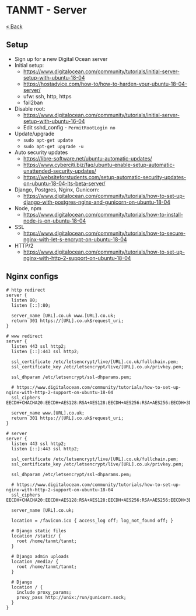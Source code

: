 # TANMT - Server

[&laquo; Back](../README.md)

## Setup

* Sign up for a new Digital Ocean server
* Initial setup:
    - https://www.digitalocean.com/community/tutorials/initial-server-setup-with-ubuntu-18-04
    - https://hostadvice.com/how-to/how-to-harden-your-ubuntu-18-04-server/
    - ufw: ssh, http, https
    - fail2ban
* Disable root:
    - https://www.digitalocean.com/community/tutorials/initial-server-setup-with-ubuntu-16-04
    - Edit sshd_config - `PermitRootLogin no`
* Update/upgrade
    - `sudo apt-get update`
    - `sudo apt-get upgrade -u`
* Auto security updates
    - https://libre-software.net/ubuntu-automatic-updates/
    - https://www.cyberciti.biz/faq/ubuntu-enable-setup-automatic-unattended-security-updates/
    - https://websiteforstudents.com/setup-automatic-security-updates-on-ubuntu-18-04-lts-beta-server/
* Django, Postgres, Nginx, Gunicorn:
    - https://www.digitalocean.com/community/tutorials/how-to-set-up-django-with-postgres-nginx-and-gunicorn-on-ubuntu-18-04
* Node, npm
    - https://www.digitalocean.com/community/tutorials/how-to-install-node-js-on-ubuntu-18-04
* SSL
    - https://www.digitalocean.com/community/tutorials/how-to-secure-nginx-with-let-s-encrypt-on-ubuntu-18-04
* HTTP/2
    - https://www.digitalocean.com/community/tutorials/how-to-set-up-nginx-with-http-2-support-on-ubuntu-18-04


## Nginx configs

```
# http redirect
server {
  listen 80;
  listen [::]:80;

  server_name [URL].co.uk www.[URL].co.uk;
  return 301 https://[URL].co.uk$request_uri;
}

# www redirect
server {
  listen 443 ssl http2;
  listen [::]:443 ssl http2;

  ssl_certificate /etc/letsencrypt/live/[URL].co.uk/fullchain.pem;
  ssl_certificate_key /etc/letsencrypt/live/[URL].co.uk/privkey.pem;

  ssl_dhparam /etc/letsencrypt/ssl-dhparams.pem;

  # https://www.digitalocean.com/community/tutorials/how-to-set-up-nginx-with-http-2-support-on-ubuntu-18-04
  ssl_ciphers EECDH+CHACHA20:EECDH+AES128:RSA+AES128:EECDH+AES256:RSA+AES256:EECDH+3DES:RSA+3DES:!MD5;

  server_name www.[URL].co.uk;
  return 301 https://[URL].co.uk$request_uri;
}

# server
server {
  listen 443 ssl http2;
  listen [::]:443 ssl http2;

  ssl_certificate /etc/letsencrypt/live/[URL].co.uk/fullchain.pem;
  ssl_certificate_key /etc/letsencrypt/live/[URL].co.uk/privkey.pem;

  ssl_dhparam /etc/letsencrypt/ssl-dhparams.pem;

  # https://www.digitalocean.com/community/tutorials/how-to-set-up-nginx-with-http-2-support-on-ubuntu-18-04
  ssl_ciphers EECDH+CHACHA20:EECDH+AES128:RSA+AES128:EECDH+AES256:RSA+AES256:EECDH+3DES:RSA+3DES:!MD5;

  server_name [URL].co.uk;

  location = /favicon.ico { access_log off; log_not_found off; }

  # Django static files
  location /static/ {
    root /home/tanmt/tanmt;
  }

  # Django admin uploads
  location /media/ {
    root /home/tanmt/tanmt;
  }

  # Django
  location / {
    include proxy_params;
    proxy_pass http://unix:/run/gunicorn.sock;
  }
}
```
